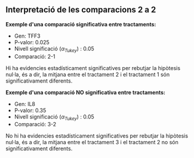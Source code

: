 ## Interpretació de les comparacions 2 a 2

**Exemple d'una comparació significativa entre tractaments:**

- Gen: TFF3
- P-valor: 0.025
- Nivell significació ($\alpha_{Tukey}$) : $0.05$
- Comparació: 2-1

Hi ha evidencies estadísticament significatives per rebutjar la hipòtesis nul·la, és a dir, la mitjana entre el tractament 2 i el tractament 1 són significativament diferents.

**Exemple d'una comparació NO significativa entre tractaments:**

- Gen: IL8
- P-valor: 0.35
- Nivell significació ($\alpha_{Tukey}$) : $0.05$
- Comparació: 3-2

No hi ha evidencies estadísticament significatives per rebutjar la hipòtesis nul·la, és a dir, la mitjana entre el tractament 3 i el tractament 2 no són significativament diferents.
